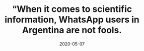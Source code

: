 ---
title: "“When it comes to scientific information, WhatsApp users in Argentina are not fools."
date: 2020-05-07
publishDate: 2020-05-07
authors: ["María Celeste Wagner", "Eugenia Mitchelstein", "Pablo Boczkowski"]
publication_types: ["0"]
image:
  preview_only: true
publication: "*First Draft*"
publication_short: "*First Draft*"
links:
- name: "URL"
  url: "https://firstdraftnews.org/articles/when-it-comes-to-scientific-information-whatsapp-users-in-argentina-are-not-fools/"
---